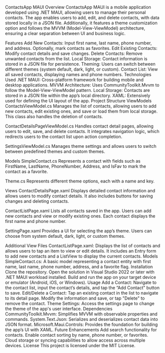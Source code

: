 ContactsApp MAUI
Overview
ContactsApp MAUI is a mobile application developed using .NET MAUI, allowing users to manage their personal contacts. The app enables users to add, edit, and delete contacts, with data stored locally in a JSON file. Additionally, it features a theme customization option and follows the MVVM (Model-View-ViewModel) architecture, ensuring a clear separation between UI and business logic.

Features
Add New Contacts: Input first name, last name, phone number, and address. Optionally, mark contacts as favorites.
Edit Existing Contacts: Modify contact details and save changes.
Delete Contacts: Remove unwanted contacts from the list.
Local Storage: Contact information is stored in a JSON file for persistence.
Theming: Users can switch between different themes (system default, dark, light, or custom).
Contact List: View all saved contacts, displaying names and phone numbers.
Technologies Used
.NET MAUI: Cross-platform framework for building mobile and desktop applications.
MVVM Architecture: Uses CommunityToolkit.Mvvm to follow the Model-View-ViewModel pattern.
Local Storage: Contacts are stored in a JSON file within the app’s local directory.
XAML: Extensively used for defining the UI layout of the app.
Project Structure
ViewModels
ContactsViewModel.cs
Manages the list of contacts, allowing users to add new contacts, edit existing ones, and save or load them from local storage. This class also handles the deletion of contacts.

ContactDetailsPageViewModel.cs
Handles contact detail pages, allowing users to edit, save, and delete contacts. It integrates navigation logic, which redirects users to the contact list upon action completion.

SettingsViewModel.cs
Manages theme settings and allows users to switch between predefined themes and custom themes.

Models
SimpleContact.cs
Represents a contact with fields such as FirstName, LastName, PhoneNumber, Address, and IsFav to mark the contact as a favorite.

Theme.cs
Represents different theme options, each with a name and key.

Views
ContactDetailsPage.xaml
Displays detailed contact information and allows users to modify contact details. It also includes buttons for saving changes and deleting contacts.

ContactListPage.xaml
Lists all contacts saved in the app. Users can add new contacts and view or modify existing ones. Each contact displays the first name and phone number.

SettingPage.xaml
Provides a UI for selecting the app’s theme. Users can choose from system default, dark, light, or custom themes.

Additional View Files
ContactListPage.xaml: Displays the list of contacts and allows users to tap an item to view or edit details. It includes an Entry form to add new contacts and a ListView to display the current contacts.
Models
SimpleContact.cs: A basic model representing a contact entity with first name, last name, phone number, address, and a favorite flag.
Installation
Clone the repository.
Open the solution in Visual Studio 2022 or later with .NET MAUI workload installed.
Build and run the app on your target device or emulator (Android, iOS, or Windows).
Usage
Add a Contact: Navigate to the contact list, input the contact’s details, and tap the “Add Contact” button to save.
Edit/Delete a Contact: Tap an existing contact in the list to navigate to its detail page. Modify the information and save, or tap "Delete" to remove the contact.
Theme Settings: Access the settings page to change the theme of the app's user interface.
Dependencies
CommunityToolkit.Mvvm: Simplifies MVVM with observable properties and commands.
System.Text.Json: Serializes and deserializes contact data into JSON format.
Microsoft.Maui.Controls: Provides the foundation for building the app’s UI with XAML.
Future Enhancements
Add search functionality for contacts.
Enable contact sorting by name, phone number, or favorites.
Cloud storage or syncing capabilities to allow access across multiple devices.
License
This project is licensed under the MIT License.
